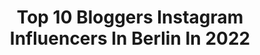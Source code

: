---
title: Top 10 Bloggers Instagram Influencers In Berlin In 2022
description: >-
  Find top bloggers Instagram influencers in Berlin in 2022. Most popular hashtags: #blogger #berlin #fashionblogger #travelblogger.
platform: Instagram
hits: 486
text_top: Identify the top-rated Instagram accounts on inBeat.
text_bottom: inBeat holds 486 Instagram influencers like this in Berlin, Germany for you to work with.
profiles:
  - username: "thiabrownsugar"
    fullname: >-
      Thia Brownsugar
    bio: >-
      🍀Green blogger- Berlin thiabrownsugar.fr/rhumettalonaiguilles.com Podcast @mapausecafeavecthia Business Email: thia@thiabrownsugar.fr Mes réseaux👇🏽
    location: "Germany"
    followers: 20068
    engagement: 514
    commentsToLikes: 0.060206
    id: ck5zq8051u42c0i1470tdxxhv
    verified: false
    hashtags: "#thiabrownsugar, #mieuxconsommer, #shooting, #travelblogger"
  - username: "samiezeblog"
    fullname: >-
      samieze
    bio: >-
      Samira & Laura Fashion & Lifestyle Blog! Tastes, trends and bits of our beloved Berlin! 💌 samieze.info@gmail.com
    location: "Germany"
    followers: 29933
    engagement: 434
    commentsToLikes: 0.081866
    id: ck9hasinwdxl90j78ua3f0otu
    verified: false
    hashtags: "#discoverunder50k, #nakdfashion, #discoverunder100k, #elisestore"
  - username: "mrspinay"
    fullname: >-
      ʏᴠᴏɴɴᴇ
    bio: >-
      FASHION | FAMILY | TRAVEL 🎀 ᴘʀᴏᴜᴅ ᴍᴏᴍᴍʏ ᴛᴏ ᴍɪʟᴀ 💍 ᴡɪғᴇʏ ᴛᴏ @fategoo93 📧 ʏᴠᴏɴɴᴇ.ʜᴀᴍᴀᴍᴄɪ﹫ɢᴍᴀɪʟ.ᴄᴏᴍ
    location: "Germany"
    followers: 3603
    engagement: 4244
    commentsToLikes: 0.045784
    id: ckaowep3y8lue0i78l7vgphsg
    verified: false
    hashtags: "#germany, #istanbul, #stuttgart, #instagood"
  - username: "tomasch_"
    fullname: >-
      tomasch | 📍BERLIN 🇵🇱🇩🇪
    bio: >-
      tomasz ostrycharczyk teacher @linguagermanica _______________________ •FASHION | TRAVEL | FOOD | LIFESTYLE
    location: "Germany"
    followers: 71694
    engagement: 234
    commentsToLikes: 0.029304
    id: ck6u3849jwaaa0j718kzvwjod
    verified: false
    hashtags: "#italien, #rodos, #blogger, #berlin"
  - username: "fitmilenka"
    fullname: >-
      Milena Reszka
    bio: >-
      Berlin • Radio Girl @energyberlin ✉️ fitmilenka@maxplusmgmt.de
    location: "Germany"
    followers: 62314
    engagement: 254
    commentsToLikes: 0.025005
    id: ck13bd3pjuumz0i19bmeap5td
    verified: false
    hashtags: "#orange, #sommer, #urlaub, #sunset"
  - username: "pa7cal"
    fullname: >-
      Mᥱᥒsfᥲshιoᥒ | Modᥱᥣ | Bᥣoggᥱr
    bio: >-
      —————————————————— ► Content Creator 📸🎥 ► Wiesbaden 🇩🇪 ► ↓ Hier könnt ihr sparen💰 ► ℒ♡
    location: "Germany"
    followers: 30148
    engagement: 232
    commentsToLikes: 0.234765
    id: ckapa62ixuv660i78rhecafxr
    verified: false
    hashtags: "#winteroutfit, #cologne, #fun, #leatherjacket"
  - username: "alex.acht"
    fullname: >-
      alex
    bio: >-
      Content Strategist @tiktok, so yes I watch TikTok videos for a living 😎👌 based in #berlin & lost in #amsterdam
    location: "Germany"
    followers: 24953
    engagement: 244
    commentsToLikes: 0.023391
    id: ckaov48nr2zb00i786s4jks93
    verified: false
    hashtags: "#beachdays, #bloemendaalaanzee, #zalando, #amsterdamdepijp"
  - username: "lu__berlin"
    fullname: >-
      Lu Berlin
    bio: >-
      📩luberlin.business@gmail.com @caju_the_frenchpug 🐶 Berlin based 🇩🇪
    location: "Germany"
    followers: 203510
    engagement: 222
    commentsToLikes: 0.019308
    id: ck8t7so6dhv1j0j78xu3xyk28
    verified: false
    hashtags: "#blogger, #berlinfoodie, #oceanview, #sushitime"
  - username: "foodtasterberlin"
    fullname: >-
      FOODTASTER
    bio: >-
      Posting only DELICIOUS food! 📍Berlin & around the world 🌍 📸©️Pictures by us 📲 Email for collab. 💻 Social Media, Photography & Content Creation #food
    location: "Germany"
    followers: 9553
    engagement: 438
    commentsToLikes: 0.254929
    id: ck5hkxddhj75e0i11tnuilzi6
    verified: false
    hashtags: "#asian, #fitnessfood, #berlinfood, #berlinfoodguide"
  - username: "lovepeacehippieness"
    fullname: >-
      JESSE
    bio: >-
      See the world in every color ☀️ #münchenblogger #berlinblogger #curvy #plussize Anfragen: LovePeaceHippieness@outlook.com 7a4f
    location: "Germany"
    followers: 8170
    engagement: 2231
    commentsToLikes: 0.219694
    id: ck8szru6jphb40j78sr44q3ly
    verified: false
    hashtags: "#springvibes, #presentforyou, #munichblogger, #lissabon"
---